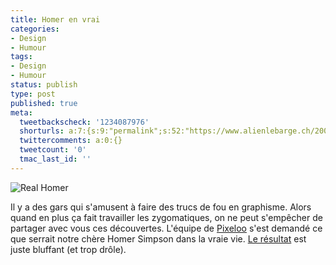 ```yaml
---
title: Homer en vrai
categories:
- Design
- Humour
tags:
- Design
- Humour
status: publish
type: post
published: true
meta:
  tweetbackscheck: '1234087976'
  shorturls: a:7:{s:9:"permalink";s:52:"https://www.alienlebarge.ch/2008/03/25/homer-en-vrai/";s:7:"tinyurl";s:25:"https://tinyurl.com/acvzkp";s:4:"isgd";s:17:"https://is.gd/iNRD";s:5:"bitly";s:20:"https://bit.ly/4fEOM9";s:5:"snipr";s:22:"https://snipr.com/bibow";s:5:"snurl";s:22:"https://snurl.com/bibow";s:7:"snipurl";s:24:"https://snipurl.com/bibow";}
  twittercomments: a:0:{}
  tweetcount: '0'
  tmac_last_id: ''
---
```

<img src="https://dlgjp9x71cipk.cloudfront.net/2008/03/realhomer.png" alt="Real Homer" />

Il y a des gars qui s'amusent à faire des trucs de fou en graphisme. Alors quand en plus ça fait travailler les zygomatiques, on ne peut s'empêcher de partager avec vous ces découvertes.
L'équipe de <a href="https://pixeloo.blogspot.com/2008/03/homer-simpson-untooned.html" title="Le Blog de Pixeloo">Pixeloo</a> s'est demandé ce que serrait notre chère Homer Simpson dans la vraie vie. <a href="https://dlgjp9x71cipk.cloudfront.net/2008/03/realhomer.jpg" title="Homer Simpson en vrai">Le résultat</a> est juste bluffant (et trop drôle).
